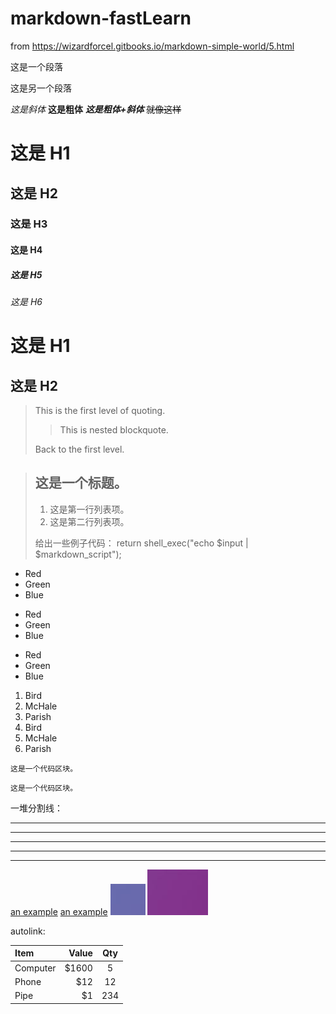 # markdown-fastLearn
from https://wizardforcel.gitbooks.io/markdown-simple-world/5.html


<p>这是一个段落<p>
<p>这是另一个段落</p>
<em>这是斜体</em>
<strong>这是粗体</strong>
<strong><em>这是粗体+斜体</strong></em>
<strike>就像这样</strike>

# 这是 H1 #
## 这是 H2 ##
### 这是 H3 ###
#### 这是 H4 ####
##### 这是 H5 #####
###### 这是 H6 ######

这是 H1
=======

这是 H2
-------

> This is the first level of quoting.
>
> > This is nested blockquote.
>
> Back to the first level.

> ## 这是一个标题。
>
> 1.   这是第一行列表项。
> 2.   这是第二行列表项。
>
> 给出一些例子代码：
>     return shell_exec("echo $input | $markdown_script");
*   Red
*   Green
*   Blue
+   Red
+   Green
+   Blue
-   Red
-   Green
-   Blue
1.  Bird
2.  McHale
3.  Parish
4.  Bird
5.  McHale
6.  Parish
<pre><code>这是一个代码区块。</code></pre>
```
这是一个代码区块。
```
一堆分割线：
* * *
***
*****
- - -
---------------------------------------
<a href='http://example.com/'>an example</a>
<a href='http://example.com/' title="Optional Title">an example</a>
<img src='Capture1.JPG' alt='Alt text' />
<img src='Capture2.JPG' alt='Alt text' title='Optional Title' />
<p>autolink:</p>
<http://example.com/>
<table><thead>
<tr>
  <th align="left">Item</th>
  <th align="right">Value</th>
  <th align="center">Qty</th>
</tr>
</thead>
<tbody><tr>
  <td align="left">Computer</td>
  <td align="right">$1600</td>
  <td align="center">5</td>
</tr>
<tr>
  <td align="left">Phone</td>
  <td align="right">$12</td>
  <td align="center">12</td>
</tr>
<tr>
  <td align="left">Pipe</td>
  <td align="right">$1</td>
  <td align="center">234</td>
</tr>
</tbody></table>